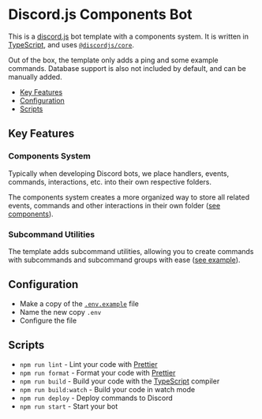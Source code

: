 # Discord.js Components Bot

This is a [discord.js] bot template with a components system.
It is written in [TypeScript], and uses [`@discordjs/core`][@discordjs/core].

Out of the box, the template only adds a ping and some example commands.
Database support is also not included by default, and can be manually added.

- [Key Features](#key-features)
- [Configuration](#configuration)
- [Scripts](#scripts)

## Key Features

### Components System

Typically when developing Discord bots, we place handlers, events,
commands, interactions, etc. into their own respective folders.

The components system creates a more organized way to store all
related events, commands and other interactions in their own folder
([see components](./src/components/)).

### Subcommand Utilities

The template adds subcommand utilities, allowing you to create
commands with subcommands and subcommand groups with ease
([see example](./src/components/example/commands/subcommands.ts)).

## Configuration

- Make a copy of the [`.env.example`](./.env.example) file
- Name the new copy `.env`
- Configure the file

## Scripts

- `npm run lint` - Lint your code with [Prettier]
- `npm run format` - Format your code with [Prettier]
- `npm run build` - Build your code with the [TypeScript] compiler
- `npm run build:watch` - Build your code in watch mode
- `npm run deploy` - Deploy commands to Discord
- `npm run start` - Start your bot

[discord.js]: https://discord.js.org
[@discordjs/core]: https://discord.js.org/docs
[prettier]: https://prettier.io
[typescript]: https://typescriptlang.org
